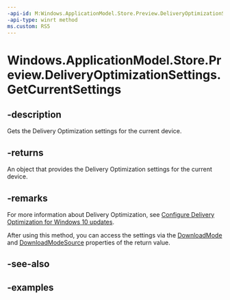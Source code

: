 ```yaml
---
-api-id: M:Windows.ApplicationModel.Store.Preview.DeliveryOptimizationSettings.GetCurrentSettings
-api-type: winrt method
ms.custom: RS5
---
```


<!-- Method syntax.
public DeliveryOptimizationSettings DeliveryOptimizationSettings.GetCurrentSettings()
-->

# Windows.ApplicationModel.Store.Preview.DeliveryOptimizationSettings.GetCurrentSettings

## -description
Gets the Delivery Optimization settings for the current device.

## -returns
An object that provides the Delivery Optimization settings for the current device.

## -remarks
For more information about Delivery Optimization, see [Configure Delivery Optimization for Windows 10 updates](https://docs.microsoft.com/windows/deployment/update/waas-delivery-optimization).

After using this method, you can access the settings via the [DownloadMode](deliveryoptimizationsettings_downloadmode.md) and [DownloadModeSource](deliveryoptimizationsettings_downloadmodesource.md) properties of the return value.

## -see-also

## -examples
